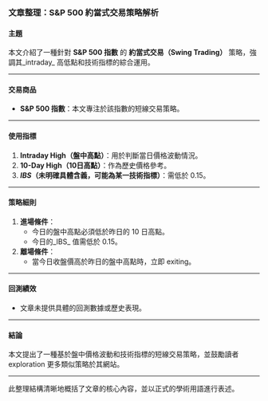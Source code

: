 ### 文章整理：S&P 500 約當式交易策略解析

#### 主題  
本文介紹了一種針對 **S&P 500 指數** 的 **約當式交易（Swing Trading）** 策略，強調其_intraday_ 高低點和技術指標的綜合運用。

---

#### 交易商品  
- **S&P 500 指數**：本文專注於該指數的短線交易策略。  

---

#### 使用指標  
1. **Intraday High（盤中高點）**：用於判斷當日價格波動情況。
2. **10-Day High（10日高點）**：作為歷史價格參考。
3. **_IBS_（未明確具體含義，可能為某一技術指標）**：需低於 0.15。

---

#### 策略細則  
1. **進場條件**：
   - 今日的盤中高點必須低於昨日的 10 日高點。
   - 今日的_IBS_ 值需低於 0.15。
2. **離場條件**：
   - 當今日收盤價高於昨日的盤中高點時，立即 exiting。

---

#### 回測績效  
- 文章未提供具體的回測數據或歷史表現。  

---

#### 結論  
本文提出了一種基於盤中價格波動和技術指標的短線交易策略，並鼓勵讀者 exploration 更多類似策略於其網站。

--- 

此整理結構清晰地概括了文章的核心內容，並以正式的學術用語進行表述。
